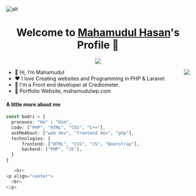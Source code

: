 ![alt](https://buddy.works/guides/covers/php-integration-tests-apache-docker/php-custom-service-cover.png)


<p align="center">
  <h1 align="center">Welcome to <a href="https://github.com/mahmudul9">
Mahamudul Hasan</a>'s Profile 👋</h1>
</p>

<p align="center">
  <a align="center" href="https://github.com/DenverCoder1/readme-typing-svg"><img src="https://readme-typing-svg.herokuapp.com?&font=IBM+Plex+Sans&color=F72EE2&size=25&lines=Welcome+to+my+GitHub+Profile!;I'm+a+Front+end+developer;I'm+a+competitive+programmer;I'm+a+PHP+Laravel+developer" /></a>
</p>



<img align="right" src="https://media.giphy.com/media/M9gbBd9nbDrOTu1Mqx/giphy.gif">
<ul>
  <li>👋 Hi, I’m Mahamudul</li>
  <li>❤️ I love Creating websites and Programming in PHP & Laravel.</li>
  <li>💼 I'm a Front end developer at Crediometer.</li>
  <li>🧐 Portfolio Website, mahamudulwp.com</li>
</ul>


#### A little more about me
```PHP
const badri = {
  pronouns: "He" | "Him",
  code: ["PHP", "HTML", "CSS", "C++"],
  askMeAbout: ["web dev", "frontend dev", "php"],
  technologies: {
      frontend: ["HTML", "CSS", "JS", "Bootstrap"],
      backend: ["PHP", "JS"],
  }
}

   <hr>
<p align="center">
  <br>
</p>



